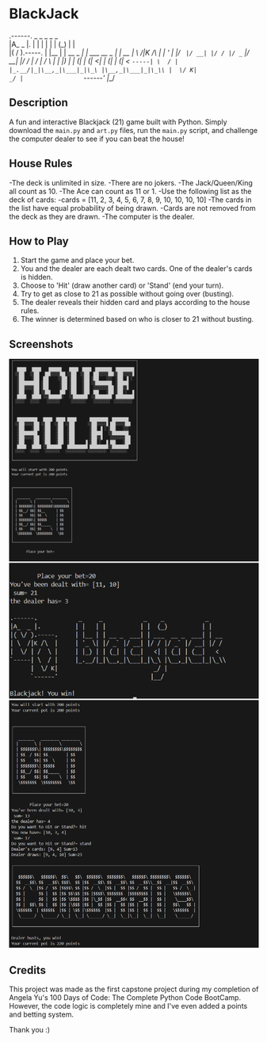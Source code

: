 # BlackJack

.------.            _     _            _    _            _    
|A_  _ |.          | |   | |          | |  (_)          | |   
|( \/ ).-----.     | |__ | | __ _  ___| | ___  __ _  ___| | __
| \  /|K /\  |     | '_ \| |/ _` |/ __| |/ / |/ _` |/ __| |/ /
|  \/ | /  \ |     | |_) | | (_| | (__|   <| | (_| | (__|   < 
`-----| \  / |     |_.__/|_|\__,_|\___|_|\_\ |\__,_|\___|_|\_\\
      |  \/ K|                            _/ |                
      `------'                           |__/           

## Description
A fun and interactive Blackjack (21) game built with Python. Simply download the `main.py` and `art.py` files, run the `main.py` script, and challenge the computer dealer to see if you can beat the house!

## House Rules
-The deck is unlimited in size.
-There are no jokers.
-The Jack/Queen/King all count as 10.
-The Ace can count as 11 or 1.
-Use the following list as the deck of cards:
-cards = [11, 2, 3, 4, 5, 6, 7, 8, 9, 10, 10, 10, 10]
-The cards in the list have equal probability of being drawn.
-Cards are not removed from the deck as they are drawn.
-The computer is the dealer.

## How to Play
1. Start the game and place your bet.
2. You and the dealer are each dealt two cards. One of the dealer's cards is hidden.
3. Choose to 'Hit' (draw another card) or 'Stand' (end your turn).
4. Try to get as close to 21 as possible without going over (busting).
5. The dealer reveals their hidden card and plays according to the house rules.
6. The winner is determined based on who is closer to 21 without busting.

## Screenshots
![alt text](image.png)
![alt text](image-1.png)
![alt text](image-2.png)

## Credits
This project was made as the first capstone project during my completion of Angela Yu's 100 Days of Code: The Complete Python Code BootCamp. However, the code logic is completely mine and I've even added a points and betting system.

Thank you :)
